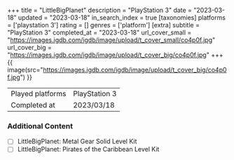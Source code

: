 +++
title = "LittleBigPlanet"
description = "PlayStation 3"
date = "2023-03-18"
updated = "2023-03-18"
in_search_index = true
[taxonomies]
platforms = ['playstation 3']
rating = []
genres = ['platform']
[extra]
subtitle = "PlayStation 3"
completed_at = "2023-03-18"
url_cover_small = "https://images.igdb.com/igdb/image/upload/t_cover_small/co4p0f.jpg"
url_cover_big = "https://images.igdb.com/igdb/image/upload/t_cover_big/co4p0f.jpg"
+++
{{ image(src="https://images.igdb.com/igdb/image/upload/t_cover_big/co4p0f.jpg") }}

|              |            |
| ------------ | ---------- |
| Played platforms    | PlayStation 3 |
| Completed at | 2023/03/18 |


### Additional Content


- [ ] LittleBigPlanet: Metal Gear Solid Level Kit
- [ ] LittleBigPlanet: Pirates of the Caribbean Level Kit